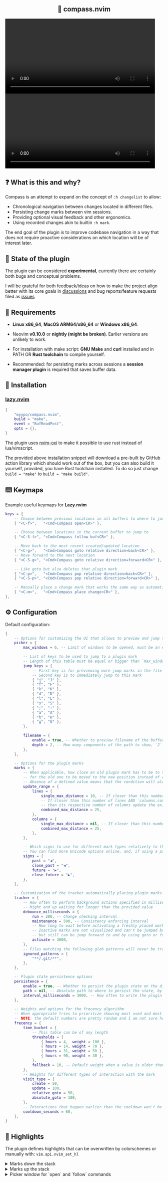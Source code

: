 <!-- panvimdoc-ignore-start -->
<h2 align="center">🧭 compass.nvim</h2>
<video width="95%" src="https://github.com/user-attachments/assets/c19e1344-db86-428d-94ca-25c424d0cf3e"></video>
<video width="95%" src="https://github.com/user-attachments/assets/15ede53c-aadc-457b-b6fc-47b134f88ee2"></video>

## ❓ What is this and why?

Compass is an attempt to expand on the concept of `:h changelist` to allow:

- Chronological navigation between changes located in different files.
- Persisting change marks between vim sessions.
- Providing optional visual feedback and other ergonomics.
- Using recorded changes akin to builtin `:h mark`.

The end goal of the plugin is to improve codebase navigation in a way
that does not require proactive considerations on which location will be of interest later.

## 🧪 State of the plugin

The plugin can be considered **experimental**,
currently there are certainly both bugs and conceptual problems.

I will be grateful for both feedback/ideas
on how to make the project align better with its core goals in [discussions](https://github.com/myypo/compass.nvim/discussions)
and bug reports/feature requests filed as [issues](https://github.com/myypo/compass.nvim/issues)

<!-- panvimdoc-ignore-end -->

## 🎯 Requirements

- **Linux x86_64**, **MacOS ARM64/x86_64** or **Windows x86_64**.

- Neovim **v0.10.0** or **nightly (might be broken)**. Earlier versions are unlikely to work.

- For installation with make script: **GNU Make** and **curl** installed and in PATH OR **Rust toolchain** to compile yourself.

- Recommended: for persisting marks across sessions a **session manager plugin** is required that saves buffer data.

## 🔌 Installation

### [lazy.nvim](https://github.com/folke/lazy.nvim)

```lua
{
    "myypo/compass.nvim",
    build = "make",
    event = "BufReadPost",
    opts = {},
}
```

The plugin uses [nvim-oxi](https://github.com/noib3/nvim-oxi)
to make it possible to use rust instead of lua/vimscript.

The provided above installation snippet will download a pre-built by GitHub action library which should
work out of the box, but you can also build it yourself, provided, you have Rust toolchain installed.
To do so just change `build = "make"` to `build = "make build"`.

## ⌨️ Keymaps

Example useful keymaps for **Lazy.nvim**

```lua
keys = {
    -- Choose between previous locations in all buffers to where to jump to
    { "<C-f>",   "<Cmd>Compass open<CR>" },

    -- Choose between locations in the current buffer to jump to
    { "<C-S-f>", "<Cmd>Compass follow buf<CR>" },

    -- Move back to the most recent created/updated location
    { "<C-g>",   "<Cmd>Compass goto relative direction=back<CR>" },
    -- Move forward to the next location
    { "<C-S-g>", "<Cmd>Compass goto relative direction=forward<CR>" },

    -- Like goto but also deletes that plugin mark
    { "<C-p>",   "<Cmd>Compass pop relative direction=back<CR>" },
    { "<C-S-p>", "<Cmd>Compass pop relative direction=forward<CR>" },

    -- Manually place a change mark that works the same way as automatically put ones
    { "<C-m>",   "<Cmd>Compass place change<CR>" },
},

```

## ⚙️ Configuration

Default configuration:

```lua
{
    -- Options for customizing the UI that allows to preview and jump to one of the plugin marks
    picker = {
        max_windows = 6, -- Limit of windows to be opened, must be an even number

        -- List of keys to be used to jump to a plugin mark
        -- Length of this table must be equal or bigger than `max_windows`
        jump_keys = {
            -- First key is for previewing more jump marks in the file
            -- Second key is to immediately jump to this mark
            { "j", "J" },
            { "f", "F" },
            { "k", "K" },
            { "d", "D" },
            { "l", "L" },
            { "s", "S" },
            { ";", ":" },
            { "a", "A" },
            { "h", "H" },
            { "g", "G" },
        },

        filename = {
            enable = true, -- Whether to preview filename of the buffer next to the picker hint
            depth = 2, -- How many components of the path to show, `2` only shows the filename and the name of the parent directory
        },
    },

    -- Options for the plugin marks
    marks = {
        -- When applicable, how close an old plugin mark has to be to the newly placed one
        -- for the old one to be moved to the new position instead of actually creating a new separate mark
        -- Absence of a defined value means that the condition will always evaluate to false
        update_range = {
            lines = {
                single_max_distance = 10, -- If closer than this number of lines update the existing mark
                -- If closer than this number of lines AND `columns.combined_max_distance` is closer
                -- than its respective number of columns update the existing mark
                combined_max_distance = 25,
            },
            columns = {
                single_max_distance = nil, -- If closer than this number of columns update the existing mark
                combined_max_distance = 25,
            },
        },

        -- Which signs to use for different mark types relatively to the current position
        -- You can find more Unicode options online, and, if using a patched nerdfont, here: https://www.nerdfonts.com/cheat-sheet
        signs = {
            past = "◀",
            close_past = "◀",
            future = "▶",
            close_future = "▶",
        },
    },

    -- Customization of the tracker automatically placing plugin marks on file edits etc.
    tracker = {
        -- How often to perform background actions specified in milliseconds
        -- Might end up waiting for longer than the provided value
        debounce_milliseconds = {
            run = 200, -- Change checking interval
            maintenance = 500, -- Consistency enforcing interval
            -- How long to wait before activating a freshly placed mark
            -- Inactive marks are not visualized and can't be jumped back to,
            -- but still can be jump forward to and by using goto or follow commands
            activate = 3000,
        },
        -- Files matching the following glob patterns will never be tracked
        ignored_patterns = {
			"**/.git/**",
        },
    },

    -- Plugin state persistence options
    persistence = {
        enable = true, -- Whether to persist the plugin state on the disk
        path = nil, -- Absolute path to where to persist the state, by default it assumes the default neovim share path
        interval_milliseconds = 3000, -- How often to write the plugin state to disk
    },

    -- Weights and options for the frecency algorithm
    -- When appropriate tries to prioritize showing most used and most recently used plugin marks, for example, in a picker UI
    -- NOTE: the default numbers are pretty random and I am not sure how to proceed with the feature overall
    frecency = {
        time_bucket = {
            -- This table can be of any length
            thresholds = {
                { hours = 4,  weight = 100 },
                { hours = 14, weight = 70 },
                { hours = 31, weight = 50 },
                { hours = 90, weight = 30 },
		    },
            fallback = 10, -- Default weight when a value is older than the biggest `hours` in `thresholds`
        },
        -- Weights for different types of interaction with the mark
        visit_type = {
            create = 50,
            update = 100,
            relative_goto = 50,
            absolute_goto = 100,
        },
        -- Interactions that happen earlier than the cooldown won't be taken into account when calculating marks' weights
        cooldown_seconds = 60,
    },
}

```

## 🎨 Highlights

The plugin defines highlights that can be overwritten by colorschemes or manually with: `vim.api.nvim_set_hl`

<details>
    <summary>Marks down the stack</summary>

<table style="text-align: center;">
<td><b>Highlight</b></td> <td><b>Default</b> </td>

<tr>
<td>CompassRecordPast</td>
<td>

```
NONE
```

</td>

<tr>
<td>CompassRecordPastSign</td>
<td>

```
guibg=#303030 gui=bold
```

</td>

<tr>
<td>CompassRecordClosePast</td>
<td>

```
guifg=DarkRed guibg=#303030 gui=bold
```

</td>

<tr>
<td>CompassRecordClosePastSign</td>
<td>

```
guifg=DarkRed gui=bold
```

</td>

</table>

</details>

<details>
    <summary>Marks up the stack</summary>

<table style="text-align: center;">
<td><b>Highlight</b></td> <td><b>Default</b> </td>

<tr>
<td>CompassRecordFuture</td>
<td>

```
NONE
```

</td>

<tr>
<td>CompassRecordFutureSign</td>
<td>

```
guibg=#303030 gui=bold
```

</td>

<tr>
<td>CompassRecordCloseFuture</td>
<td>

```
guifg=DarkCyan guibg=#303030 gui=bold
```

</td>

<tr>
<td>CompassRecordCloseFutureSign</td>
<td>

```
guifg=DarkCyan gui=bold
```

</td>

</table>

</details>

<details>
    <summary>Picker window for `open` and `follow` commands</summary>

<table style="text-align: center;">
<td><b>Highlight</b></td> <td><b>Default</b> </td>

<tr>
<td>CompassHintOpen</td>
<td>

```
guifg=black guibg=DarkYellow gui=bold
```

</td>

<tr>
<td>CompassHintOpenPath</td>
<td>

```
guifg=DarkYellow gui=bold
```

</td>

<tr>
<td>CompassHintFollow</td>
<td>

```
guifg=black guibg=DarkYellow gui=bold
```

</td>

<tr>
<td>CompassHintFollowPath</td>
<td>

```
guifg=DarkYellow gui=bold
```

</td>

</table>

</details>
